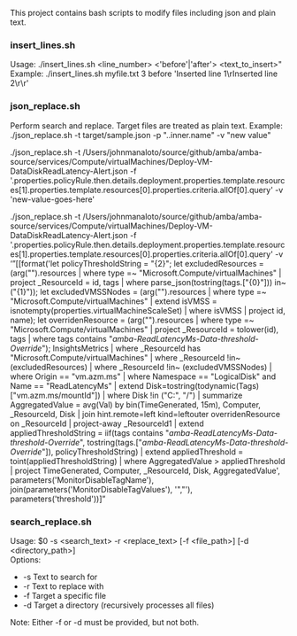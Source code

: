 This project contains bash scripts to modify files including json and plain text.

### insert_lines.sh
Usage: ./insert_lines.sh <file> <line_number> <'before'|'after'> <text_to_insert>"<br>
Example: ./insert_lines.sh myfile.txt 3 before 'Inserted line 1\rInserted line 2\r\r'

### json_replace.sh
Perform search and replace. Target files are treated as plain text.
Example: ./json_replace.sh -t target/sample.json -p "..inner.name" -v "new value"

./json_replace.sh -t /Users/johnmanaloto/source/github/amba/amba-source/services/Compute/virtualMachines/Deploy-VM-DataDiskReadLatency-Alert.json -f '.properties.policyRule.then.details.deployment.properties.template.resources[1].properties.template.resources[0].properties.criteria.allOf[0].query' -v 'new-value-goes-here'

./json_replace.sh -t /Users/johnmanaloto/source/github/amba/amba-source/services/Compute/virtualMachines/Deploy-VM-DataDiskReadLatency-Alert.json -f '.properties.policyRule.then.details.deployment.properties.template.resources[1].properties.template.resources[0].properties.criteria.allOf[0].query' -v ‘”[[format('let policyThresholdString = \"{2}\"; let excludedResources = (arg(\"\").resources | where type =~ \"Microsoft.Compute/virtualMachines\" | project _ResourceId = id, tags | where parse_json(tostring(tags.[\"{0}\"])) in~ (\"{1}\")); let excludedVMSSNodes = (arg(\"\").resources | where type =~ \"Microsoft.Compute/virtualMachines\" | extend isVMSS = isnotempty(properties.virtualMachineScaleSet) | where isVMSS | project id, name); let overridenResource = (arg(\"\").resources | where type =~ \"Microsoft.Compute/virtualMachines\" | project _ResourceId = tolower(id), tags | where tags contains \"_amba-ReadLatencyMs-Data-threshold-Override_\"); InsightsMetrics | where _ResourceId has \"Microsoft.Compute/virtualMachines\" | where _ResourceId !in~ (excludedResources) | where _ResourceId !in~ (excludedVMSSNodes) | where Origin == \"vm.azm.ms\" | where Namespace == \"LogicalDisk\" and Name == \"ReadLatencyMs\" | extend Disk=tostring(todynamic(Tags)[\"vm.azm.ms/mountId\"]) | where Disk !in (\"C:\", \"/\") | summarize AggregatedValue = avg(Val) by bin(TimeGenerated, 15m), Computer, _ResourceId, Disk | join hint.remote=left kind=leftouter overridenResource on _ResourceId | project-away _ResourceId1 | extend appliedThresholdString = iif(tags contains \"_amba-ReadLatencyMs-Data-threshold-Override_\", tostring(tags.[\"_amba-ReadLatencyMs-Data-threshold-Override_\"]), policyThresholdString) | extend appliedThreshold = toint(appliedThresholdString) | where AggregatedValue > appliedThreshold | project TimeGenerated, Computer, _ResourceId, Disk, AggregatedValue', parameters('MonitorDisableTagName'), join(parameters('MonitorDisableTagValues'), '\",\"'), parameters('threshold'))]”



### search_replace.sh
Usage: $0 -s <search_text> -r <replace_text> [-f <file_path>] [-d <directory_path>]<br/>
Options:
- -s    Text to search for
- -r    Text to replace with
- -f    Target a specific file
- -d    Target a directory (recursively processes all files)

Note: Either -f or -d must be provided, but not both.


